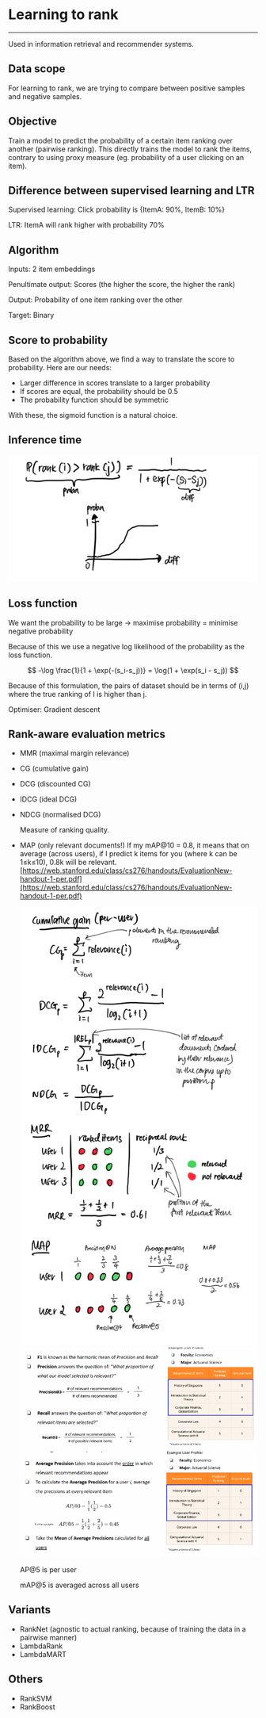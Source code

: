 # Learning to rank

<!-- toc -->

---

Used in information retrieval and recommender systems.

## Data scope

For learning to rank, we are trying to compare between positive samples and negative samples. 

## **Objective**

Train a model to predict the probability of a certain item ranking over another (pairwise ranking). This directly trains the model to rank the items, contrary to using proxy measure (eg. probability of a user clicking on an item).

## **Difference between supervised learning and LTR**

Supervised learning: Click probability is {ItemA: 90%, ItemB: 10%}

LTR: ItemA will rank higher with probability 70%

## **Algorithm**

Inputs: 2 item embeddings

Penultimate output: Scores (the higher the score, the higher the rank)

Output: Probability of one item ranking over the other

Target: Binary

## **Score to probability**

Based on the algorithm above, we find a way to translate the score to probability. Here are our needs:

- Larger difference in scores translate to a larger probability
- If scores are equal, the probability should be 0.5
- The probability function should be symmetric

With these, the sigmoid function is a natural choice.

## Inference time

![Inference time](./learning-to-rank-1.png)

## Loss function

We want the probability to be large -> maximise probability = minimise negative probability

Because of this we use a negative log likelihood of the probability as the loss function.

$$
-\log \frac{1}{1 + \exp(-(s_i-s_j))} = \log(1 + \exp(s_i - s_j))
$$

Because of this formulation, the pairs of dataset should be in terms of (i,j) where the true ranking of I is higher than j.

Optimiser: Gradient descent

## Rank-aware evaluation metrics

- MMR (maximal margin relevance)
- CG (cumulative gain)
- DCG (discounted CG)
- IDCG (ideal DCG)
- NDCG (normalised DCG)
    
    Measure of ranking quality.
    
- MAP (only relevant documents!)
    If my mAP@10 = 0.8, it means that on average (across users), if I predict k items for you (where k can be 1≤k≤10), 0.8k will be relevant.
    [https://web.stanford.edu/class/cs276/handouts/EvaluationNew-handout-1-per.pdf](https://web.stanford.edu/class/cs276/handouts/EvaluationNew-handout-1-per.pdf)


    ![Metrics](./learning-to-rank-2.png)
    ![Metrics](./learning-to-rank-3.png)
    ![Metrics](./learning-to-rank-4.png)

    AP@5 is per user

    mAP@5 is averaged across all users

## **Variants**

- RankNet (agnostic to actual ranking, because of training the data in a pairwise manner)
- LambdaRank
- LambdaMART

## **Others**

- RankSVM
- RankBoost
